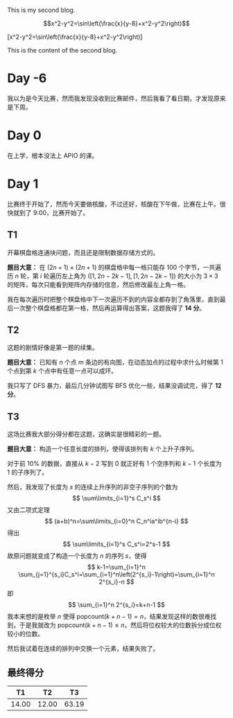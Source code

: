 <script src="https://cdnjs.cloudflare.com/ajax/libs/mathjax/2.7.1/MathJax.js?config=TeX-AMS-MML_HTMLorMML"></script>

This is my second blog.

$$x^2-y^2=\sin\left(\frac{x}{y-8}+x^2-y^2\right)$$

\[x^2-y^2=\sin\left(\frac{x}{y-8}+x^2-y^2\right)\]

This is the content of the second blog.

# Day -6
我以为是今天比赛，然而我发现没收到比赛邮件，然后我看了看日期，才发现原来是下周。

# Day 0
在上学，根本没法上 APIO 的课。

# Day 1
比赛终于开始了，然而今天要做核酸，不过还好，核酸在下午做，比赛在上午。很快就到了 9:00，比赛开始了。

## T1
开幕棋盘格连通块问题，而且还是限制数据存储方式的。

**题目大意：** 在 $(2n+1)\times (2n+1)$ 的棋盘格中每一格只能存 100 个字节，一共遍历 $n$ 轮，第 $i$ 轮遍历左上角为 $([1,2n-2k-1],[1,2n-2k-1])$ 的大小为 $3\times 3$ 的矩阵，每次只能看到矩阵内存储的信息，然后修改最左上角一格。

我在每次遍历时把整个棋盘格中下一次遍历不到的内容全都存到了角落里，直到最后一次整个棋盘格都在第一格，然后再运算得出答案，这题我得了 **14 分**。

## T2
这题的剧情好像是第一题的续集。

**题目大意：** 已知有 $n$ 个点 $m$ 条边的有向图，在动态加点的过程中求什么时候第 1 个点到第  $k$ 个点中有任意一点可以成环。

我只写了 DFS 暴力，最后几分钟试图写 BFS 优化一些，结果没调试完，得了 **12 分**。

## T3
这场比赛我大部分得分都在这题，这确实是很精彩的一题。

**题目大意：** 构造一个任意长度的排列，使得该排列有 $k$ 个上升子序列。

对于前 $10\%$ 的数据，直接从 $k-2$ 写到 $0$ 就正好有 1 个空序列和 $k-1$ 个长度为 1 的子序列了。

然后，我发现了长度为 $s$ 的连续上升序列的非空子序列的个数为
$$
\sum\limits_{i=1}^s C_s^i
$$
又由二项式定理
$$
(a+b)^n=\sum\limits_{i=0}^n C_n^ia^ib^{n-i}
$$
得出
$$
\sum\limits_{i=1}^s C_s^i=2^s-1
$$
故原问题就变成了构造一个长度为 $n$ 的序列 $s$，使得
$$
k-1=\sum_{i=1}^n \sum_{j=1}^{s_i}C_s^i=\sum_{i=1}^n\left(2^{s_i}-1\right)=\sum_{i=1}^n 2^{s_i}-n
$$
即
$$
\sum_{i=1}^n 2^{s_i}=k+n-1
$$
我本来想的是枚举 $n$ 使得 $\mathrm{popcount}(k+n-1)=n$，结果发现这样的数很难找到，于是我就改为 $\mathrm{popcount}(k+n-1)\leq n$，然后将位权较大的位数拆分成位权较小的位数。

然后我试着在连续的排列中交换一个元素，结果失败了。

## 最终得分
| T1 | T2 | T3 |
|--|--|--|
| 14.00 | 12.00 | 63.19 |


